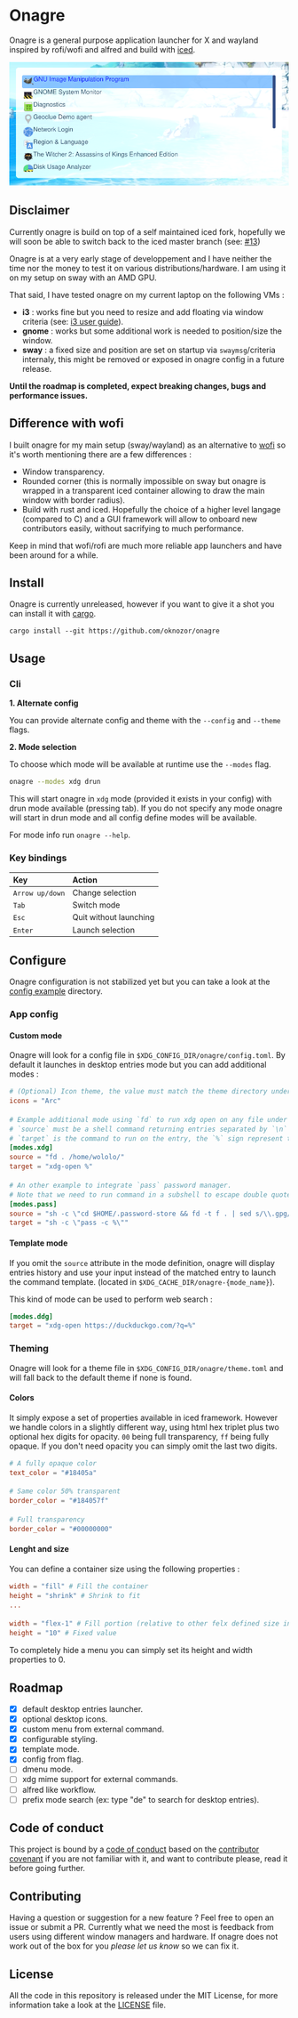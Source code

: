 # Onagre 

Onagre is a general purpose application launcher for X and wayland  inspired by rofi/wofi and alfred and build with [iced](https://github.com/hecrj/iced/). 

![screenshot](screenshots/sc1.png)

## Disclaimer 

Currently onagre is build on top of a self maintained iced fork, hopefully we will soon be able to 
switch back to the iced master branch (see: [#13](https://github.com/oknozor/onagre/issues/13))

Onagre is at a very early stage of developpement and I have neither the time nor the money to test it on various
distributions/hardware. I am using it on my setup on sway with an AMD GPU. 

That said, I have tested onagre on my current laptop on the following VMs :  
  - **i3** : works fine but you need to resize and add floating via window criteria (see: [i3 user guide](https://i3wm.org/docs/userguide.html)).
  - **gnome** : works but some additional work is needed to position/size the window.
  - **sway** : a fixed size and position are set on startup via `swaymsg`/criteria internaly, this might be removed or exposed in onagre config in a future release.

**Until the roadmap is completed, expect breaking changes, bugs and performance issues.**

## Difference with wofi

I built onagre for my main setup (sway/wayland) as an alternative to [wofi](https://hg.sr.ht/~scoopta/wofi) so it's worth mentioning there are a few differences : 

- Window transparency.
- Rounded corner (this is normally impossible on sway but onagre is wrapped in a transparent iced container 
  allowing to draw the main window with border radius).
- Build with rust and iced.
  Hopefully the choice of a higher level langage (compared to C) and a GUI framework will allow to onboard new contributors easily, without sacrifying to much performance. 
  
Keep in mind that wofi/rofi are much more reliable app launchers and have been around for a while.

## Install

Onagre is currently unreleased, however if you want to give it a shot you can install it with [cargo](https://doc.rust-lang.org/cargo/getting-started/installation.html). 

```
cargo install --git https://github.com/oknozor/onagre
```
## Usage 

### Cli

**1. Alternate config**

You can provide alternate config and theme with the `--config` and `--theme` flags.

**2. Mode selection**

To choose which mode will be available at runtime use the `--modes` flag. 

   ```sh
   onagre --modes xdg drun
   ```

This will start onagre in `xdg` mode (provided it exists in your config) with drun mode available (pressing tab).
If you do not specify any mode onagre will start in drun mode and all config define modes will be available.

For mode info run `onagre --help`.

### Key bindings

| Key     | Action  | 
| :----   | :-----  |
| `Arrow up/down` | Change selection |
| `Tab`   | Switch mode | 
| `Esc`   | Quit without launching | 
| `Enter` | Launch selection | 

## Configure

Onagre configuration is not stabilized yet but you can take a look at the [config example](config_example) directory.

### App config



#### Custom mode

Onagre will look for a config file in `$XDG_CONFIG_DIR/onagre/config.toml`. 
By default it launches in desktop entries mode but you can add additional modes :

```toml
# (Optional) Icon theme, the value must match the theme directory under `$XDG_DATA_DIRS/icons/{my_theme}`
icons = "Arc"

# Example additional mode using `fd` to run xdg open on any file under $HOME
# `source` must be a shell command returning entries separated by `\n`
# `target` is the command to run on the entry, the `%` sign represent the selected entry. 
[modes.xdg]
source = "fd . /home/wololo/"
target = "xdg-open %"

# An other example to integrate `pass` password manager.
# Note that we need to run command in a subshell to escape double quotes and have env variables accessible.
[modes.pass]
source = "sh -c \"cd $HOME/.password-store && fd -t f . | sed s/\\.gpg//\""
target = "sh -c \"pass -c %\""
```
#### Template mode

If you omit the `source` attribute in the mode definition, onagre will display entries history and use your input instead
of the matched entry to launch the command template. 
(located in `$XDG_CACHE_DIR/onagre-{mode_name}`). 

This kind of mode can be used to perform web search :

```toml
[modes.ddg]
target = "xdg-open https://duckduckgo.com/?q=%"
``` 

### Theming

Onagre will look for a theme file in `$XDG_CONFIG_DIR/onagre/theme.toml` and will fall back to the default theme if none is found. 

#### Colors

It simply expose a set of properties available in iced framework. However we handle colors in a slightly different way, using html hex triplet plus two optional hex digits
for opacity. `00` being full transparency, `ff` being fully opaque. If you don't need opacity you can simply omit the last two digits.

```toml
# A fully opaque color
text_color = "#18405a"

# Same color 50% transparent
border_color = "#184057f" 

# Full transparency
border_color = "#00000000" 
```

#### Lenght and size

You can define a container size using the following properties : 

```toml
width = "fill" # Fill the container
height = "shrink" # Shrink to fit
...

width = "flex-1" # Fill portion (relative to other felx defined size in the container) 
height = "10" # Fixed value
```

To completely hide a menu you can simply set its height and width properties to 0. 

## Roadmap

  - [x] default desktop entries launcher. 
  - [x] optional desktop icons.
  - [x] custom menu from external command.
  - [x] configurable styling.
  - [x] template mode.
  - [x] config from flag.
  - [ ] dmenu mode.
  - [ ] xdg mime support for external commands. 
  - [ ] alfred like workflow.
  - [ ] prefix mode search (ex: type "de" to search for desktop entries).

## Code of conduct

This project is bound by a [code of conduct](CODE_OF_CONDUCT.md) based on the [contributor covenant](https://www.contributor-covenant.org/) if you are not familiar with it, and want to contribute please, read it before going further.

## Contributing

Having a question or suggestion for a new feature ? Feel free to open an issue or submit a PR.
Currently what we need the most is feedback from users using different window managers and hardware. 
If onagre does not work out of the box for you *please let us know* so we can fix it.

## License 

All the code in this repository is released under the MIT License, for more information take a look at the [LICENSE](LICENSE) file.
